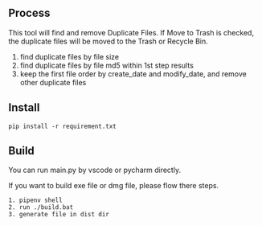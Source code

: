 ## Process

This tool will find and remove Duplicate Files. If Move to Trash is checked, the duplicate files will be moved to the Trash or Recycle Bin.

1. find duplicate files by file size
2. find duplicate files by file md5 within 1st step results
3. keep the first file order by create_date and modify_date, and remove other duplicate files

## Install

```
pip install -r requirement.txt
```

## Build

You can run main.py by vscode or pycharm directly. 

If you want to build exe file or dmg file, please flow there steps.

```
1. pipenv shell
2. run ./build.bat
3. generate file in dist dir
```

